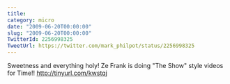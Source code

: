 ```yaml
---
title: 
category: micro
date: "2009-06-20T00:00:00"
slug: "2009-06-20T00:00:00"
TwitterId: 2256998325
TweetUrl: https://twitter.com/mark_philpot/status/2256998325
---
```


Sweetness and everything holy! Ze Frank is doing "The Show" style videos for
Time!! http://tinyurl.com/kwstqj
